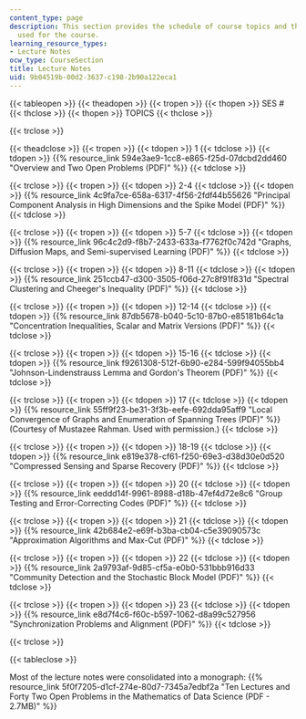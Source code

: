 ```yaml
---
content_type: page
description: This section provides the schedule of course topics and the lecture notes
  used for the course.
learning_resource_types:
- Lecture Notes
ocw_type: CourseSection
title: Lecture Notes
uid: 9b04519b-00d2-3637-c198-2b90a122eca1
---
```


{{< tableopen >}}
{{< theadopen >}}
{{< tropen >}}
{{< thopen >}}
SES #
{{< thclose >}}
{{< thopen >}}
TOPICS
{{< thclose >}}

{{< trclose >}}

{{< theadclose >}}
{{< tropen >}}
{{< tdopen >}}
1
{{< tdclose >}}
{{< tdopen >}}
{{% resource_link 594e3ae9-1cc8-e865-f25d-07dcbd2dd460 "Overview and Two Open Problems (PDF)" %}}
{{< tdclose >}}

{{< trclose >}}
{{< tropen >}}
{{< tdopen >}}
2-4
{{< tdclose >}}
{{< tdopen >}}
{{% resource_link 4c9fa7ce-658a-6317-4f56-2fdf44b55626 "Principal Component Analysis in High Dimensions and the Spike Model (PDF)" %}}
{{< tdclose >}}

{{< trclose >}}
{{< tropen >}}
{{< tdopen >}}
5-7
{{< tdclose >}}
{{< tdopen >}}
{{% resource_link 96c4c2d9-f8b7-2433-633a-f7762f0c742d "Graphs, Diffusion Maps, and Semi-supervised Learning (PDF)" %}}
{{< tdclose >}}

{{< trclose >}}
{{< tropen >}}
{{< tdopen >}}
8-11
{{< tdclose >}}
{{< tdopen >}}
{{% resource_link 251ccb47-d300-3505-f06d-27c8f91f831d "Spectral Clustering and Cheeger's Inequality (PDF)" %}}
{{< tdclose >}}

{{< trclose >}}
{{< tropen >}}
{{< tdopen >}}
12-14
{{< tdclose >}}
{{< tdopen >}}
{{% resource_link 87db5678-b040-5c10-87b0-e85181b64c1a "Concentration Inequalities, Scalar and Matrix Versions (PDF)" %}}
{{< tdclose >}}

{{< trclose >}}
{{< tropen >}}
{{< tdopen >}}
15-16
{{< tdclose >}}
{{< tdopen >}}
{{% resource_link f9261308-512f-6b90-e284-599f94055bb4 "Johnson-Lindenstrauss Lemma and Gordon's Theorem (PDF)" %}}
{{< tdclose >}}

{{< trclose >}}
{{< tropen >}}
{{< tdopen >}}
17
{{< tdclose >}}
{{< tdopen >}}
{{% resource_link 55ff9f23-be31-3f3b-eefe-692dda95aff9 "Local Convergence of Graphs and Enumeration of Spanning Trees (PDF)" %}} (Courtesy of Mustazee Rahman. Used with permission.)
{{< tdclose >}}

{{< trclose >}}
{{< tropen >}}
{{< tdopen >}}
18-19
{{< tdclose >}}
{{< tdopen >}}
{{% resource_link e819e378-cf61-f250-69e3-d38d30e0d520 "Compressed Sensing and Sparse Recovery (PDF)" %}}
{{< tdclose >}}

{{< trclose >}}
{{< tropen >}}
{{< tdopen >}}
20
{{< tdclose >}}
{{< tdopen >}}
{{% resource_link eeddd14f-9961-8988-d18b-47ef4d72e8c6 "Group Testing and Error-Correcting Codes (PDF)" %}}
{{< tdclose >}}

{{< trclose >}}
{{< tropen >}}
{{< tdopen >}}
21
{{< tdclose >}}
{{< tdopen >}}
{{% resource_link 42b684e2-e69f-b3ba-cb04-c5e39090573c "Approximation Algorithms and Max-Cut (PDF)" %}}
{{< tdclose >}}

{{< trclose >}}
{{< tropen >}}
{{< tdopen >}}
22
{{< tdclose >}}
{{< tdopen >}}
{{% resource_link 2a9793af-9d85-cf5a-e0b0-531bbb916d33 "Community Detection and the Stochastic Block Model (PDF)" %}}
{{< tdclose >}}

{{< trclose >}}
{{< tropen >}}
{{< tdopen >}}
23
{{< tdclose >}}
{{< tdopen >}}
{{% resource_link e8d7f4c6-f60c-b597-1062-d8a99c527956 "Synchronization Problems and Alignment (PDF)" %}}
{{< tdclose >}}

{{< trclose >}}

{{< tableclose >}}

Most of the lecture notes were consolidated into a monograph: {{% resource_link 5f0f7205-d1cf-274e-80d7-7345a7edbf2a "Ten Lectures and Forty Two Open Problems in the Mathematics of Data Science (PDF - 2.7MB)" %}}